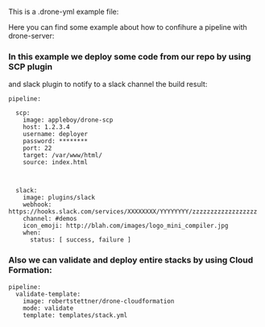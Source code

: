 This is a .drone-yml example file: 

Here you can find some example about how to confihure a pipeline with drone-server: 


### In this example we deploy some code from our repo by using SCP plugin
and slack plugin to notify to a slack channel the build result: 


```
pipeline:

  scp:
    image: appleboy/drone-scp
    host: 1.2.3.4
    username: deployer
    password: ********
    port: 22
    target: /var/www/html/
    source: index.html



  slack:
    image: plugins/slack
    webhook: https://hooks.slack.com/services/XXXXXXXX/YYYYYYYY/zzzzzzzzzzzzzzzzzz
    channel: #demos
    icon_emoji: http://blah.com/images/logo_mini_compiler.jpg
    when:
      status: [ success, failure ]
   ```   
      
      
      
      
      
### Also we can validate and deploy entire stacks by using Cloud Formation:       
      

```
pipeline:
  validate-template:
    image: robertstettner/drone-cloudformation
    mode: validate
    template: templates/stack.yml
``` 
    
